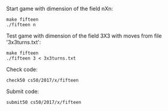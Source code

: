 Start game with dimension of the field nXn:

    make fifteen
    ./fifteen n

Test game with dimension of the field 3X3 with moves from file '3x3turns.txt':

    make fifteen
    ./fifteen 3 < 3x3turns.txt

Check code:

    check50 cs50/2017/x/fifteen

Submit code:

    submit50 cs50/2017/x/fifteen
